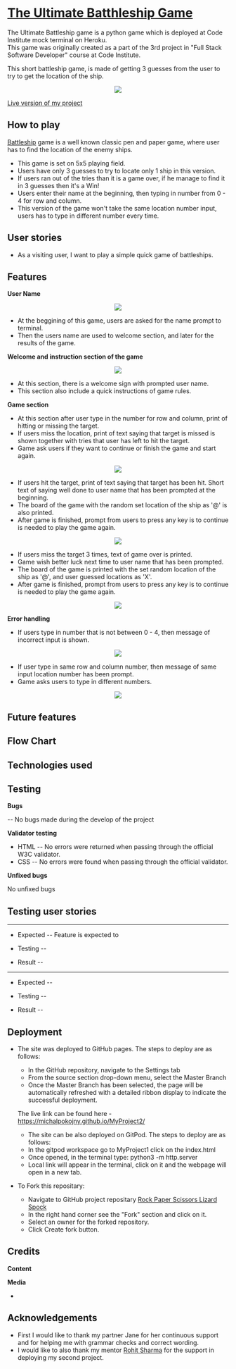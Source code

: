 # [The Ultimate Batthleship Game](https://github.com/MichalPokojny/MyProject3-TheBattleshipGame)

The Ultimate Battleship game is a python game which is deployed at Code Institute mock terminal on Heroku.<br>
This game was originally created as a part of the 3rd project in "Full Stack Software Developer" course at Code Institute.

This short battleship game, is made of getting 3 guesses from the user to try to get the location of the ship.


<p align="center">
  <img src="docs/terminal-game.png">
</p>

[Live version of my project](https://the-battleship-game.herokuapp.com/)

## How to play

[Battleship](https://en.wikipedia.org/wiki/Battleship_(game)) game is a well known classic pen and paper game, where user has to find the location of the enemy ships.
- This game is set on 5x5 playing field.
- Users have only 3 guesses to try to locate only 1 ship in this version.
- If users ran out of the tries than it is a game over, if he manage to find it in 3 guesses then it's a Win!
- Users enter their name at the beginning, then typing in number from 0 - 4 for row and column.
- This version of the game won't take the same location number input, users has to type in different number every time.

## User stories

- As a visiting user, I want to play a simple quick game of battleships.


## Features


**User Name**

<p align="center">
  <img src="docs/user_name.png">
</p> 

- At the beggining of this game, users are asked for the name prompt to terminal.
- Then the users name are used to welcome section, and later for the results of the game.

**Welcome and instruction section of the game**

<p align="center">
  <img src="docs/welcome.png">
</p> 

- At this section, there is a welcome sign with prompted user name.
- This section also include a quick instructions of game rules. 

**Game section**

- At this section after user type in the number for row and column, print of hitting or missing the target.
- If users miss the location, print of text saying that target is missed is shown together with tries that user has left to hit the target.
- Game ask users if they want to continue or finish the game and start again. 

<p align="center">
  <img src="docs/missed.png">
</p>

- If users hit the target, print of text saying that target has been hit. Short text of saying well done to user name that has been prompted at the beginning.
- The board of the game with the random set location of the ship as '@' is also printed.
- After game is finished, prompt from users to press any key is to continue is needed to play the game again.

<p align="center">
  <img src="docs/game-win.png">
</p> 

- If users miss the target 3 times, text of game over is printed.
- Game wish better luck next time to user name that has been prompted.
- The board of the game is printed with the set random location of the ship as '@', and user guessed locations as 'X'.
- After game is finished, prompt from users to press any key is to continue is needed to play the game again.

<p align="center">
  <img src="docs/game-lost.png">
</p> 

**Error handling**

- If users type in number that is not between 0 - 4, then message of incorrect input is shown.

<p align="center">
  <img src="docs/incorrect-number.png">
</p> 

- If user type in same row and column number, then message of same input location number has been prompt.
- Game asks users to type in different numbers.

<p align="center">
  <img src="docs/same-location.png">
</p>

## Future features



## Flow Chart



## Technologies used


## Testing



**Bugs**

-- No bugs made during the develop of the project

**Validator testing**

- HTML 
-- No errors were returned when passing through the official W3C validator.
- CSS
-- No errors were found when passing through the official validator.


**Unfixed bugs**

No unfixed bugs

## Testing user stories

****

- Expected
-- Feature is expected to 



- Testing
-- 

- Result 
-- 


****

- Expected
-- 


- Testing
-- 

- Result 
-- 



## Deployment

- The site was deployed to GitHub pages. The steps to deploy are as follows:

  - In the GitHub repository, navigate to the Settings tab
  - From the source section drop-down menu, select the Master Branch
  - Once the Master Branch has been selected, the page will be automatically refreshed with a detailed ribbon display to indicate the successful deployment.

  The live link can be found here - https://michalpokojny.github.io/MyProject2/

  - The site can be also deployed on GitPod. The steps to deploy are as follows:
   - In the gitpod workspace go to MyProject1 click on the index.html
   - Once opened, in the terminal type: python3 -m http.server
   - Local link will appear in the terminal, click on it and the webpage will open in a new tab.

- To Fork this repositary:

  - Navigate to GitHub project repositary [Rock Paper Scissors Lizard Spock](https://michalpokojny.github.io/MyProject2-RockPaperScissorsLizardSpock/)
  - In the right hand corner see the "Fork" section and click on it.
  - Select an owner for the forked repository.
  - Click Create fork button.


## Credits


**Content**



**Media**

- 

## Acknowledgements


- First I would like to thank my partner Jane for her continuous support and for helping me with grammar checks and correct wording.
- I would like to also thank my mentor [Rohit Sharma](https://github.com/rohit0286) for the support in deploying my second project.